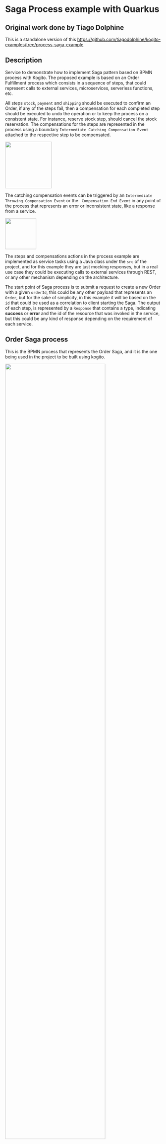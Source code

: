 # Saga Process example with Quarkus

## Original work done by Tiago Dolphine

This is a standalone version of this https://github.com/tiagodolphine/kogito-examples/tree/process-saga-example

## Description

Service to demonstrate how to implement Saga pattern based on BPMN process with Kogito. The proposed example is based
 on an Order Fulfillment process which consists in a sequence of steps, that could represent calls to external
  services, microservices, serverless functions, etc.
  
 All steps `stock`, `payment` and `shipping` should be executed to confirm an Order, if any of the
  steps fail, then a compensation for each completed step should be executed to undo the operation or to keep the
   process on a consistent state. For instance, reserve stock step, should cancel the stock reservation. The
    compensations for the steps are represented in the process using a boundary `Intermediate Catching Compensation
Event` attached to the respective step to be compensated.          

<img src="docs/images/boundary-compensation.png" height="150px"/>

The catching compensation events can be triggered by an `Intermediate Throwing Compensation Event` or the
 ` Compensation End Event` in any point of the process that represents an error or inconsistent state, like a response
  from a service.
 
 <img src="docs/images/throwing-compensation.png" height="100px"/>

The steps and compensations actions in the process example are implemented as service tasks using a Java class under
 the `src` of the project, and for this example they are just mocking responses, but in a real use case they
  could be executing calls to external services through REST, or any other mechanism depending on the architecture. 
 
 The start point of Saga process is to submit a request to create a new Order with a given `orderId`, this could be
  any other payload that represents an `Order`, but for the sake of simplicity, in this example it will be
   based on the `id` that could be used as a correlation to client starting the Saga.
  The output of each step, is represented by a `Response` that contains a type, indicating <b>success</b> or <b>error
  </b> and the id of the resource that was invoked in the service, but this could be any kind of response depending on
   the requirement of each service.

## Order Saga process

This is the BPMN process that represents the Order Saga, and it is the one being used in the project to be built using
 kogito.

<img src="docs/images/trip-saga.bpmn2.png" width="80%"/>

## Installing and Running

### Prerequisites

You will need:
  - Java 11+ installed
  - Environment variable JAVA_HOME set accordingly
  - Maven 3.6.2+ installed

When using native image compilation, you will also need:
  - [GraalVM 19.1.1](https://github.com/oracle/graal/releases/tag/vm-19.1.1) installed
  - Environment variable GRAALVM_HOME set accordingly
  - Note that GraalVM native image compilation typically requires other packages (glibc-devel, zlib-devel and gcc) to be installed too.  You also need 'native-image' installed in GraalVM (using 'gu install native-image'). Please refer to [GraalVM installation documentation](https://www.graalvm.org/docs/reference-manual/aot-compilation/#prerequisites) for more details.

### Compile and Run in Local Dev Mode

```
mvn clean compile quarkus:dev
```

### Package and Run in JVM mode

```
mvn clean package
java -jar target/quarkus-app/quarkus-run.jar 
```

### Package and Run using Local Native Image

!!! NOT TESTED !!!
Note that this requires GRAALVM_HOME to point to a valid GraalVM installation

```
mvn clean package -Pnative
```

To run the generated native executable, generated in `target/`, execute

```
./target/process-saga-quarkus-runner
```

Note: Native builds does not yet work on Windows, GraalVM and Quarkus should be rolling out support for Windows soon.

## OpenAPI (Swagger) documentation
[Specification at swagger.io](https://swagger.io/docs/specification/about/)

You can take a look at the [OpenAPI definition](http://localhost:8080/openapi?format=json) - automatically generated and included in this service - to determine all available operations exposed by this service. For easy readability you can visualize the OpenAPI definition file using a UI tool like for example available [Swagger UI](https://editor.swagger.io).

In addition, various clients to interact with this service can be easily generated using this OpenAPI definition.

When running in either Quarkus Development or Native mode, we also leverage the [Quarkus OpenAPI extension](https://quarkus.io/guides/openapi-swaggerui#use-swagger-ui-for-development) that exposes [Swagger UI](http://localhost:8080/swagger-ui/) that you can use to look at available REST endpoints and send test requests.

## Usage

Once the service is up and running, you can use the following examples to interact with the service. Note that rather than using the curl commands below, you can also use the [Swagger UI](http://localhost:8080/swagger-ui/) to send requests.

### Starting the Order Saga

#### POST /orders

Allows to start a new Order Saga with the given data:

Given data:

```json
{
    "orderId" : "03e6cf79-3301-434b-b5e1-d6899b5639aa"
    
}
```

Curl command (using the JSON object above):

```sh
curl -H "Content-Type: application/json" -X POST http://localhost:8080/orders -d '{"orderId" : "03e6cf79-3301-434b-b5e1-d6899b5639aa"}'
```
The response for the request is returned with attributes representing the response of each step, either
 success or failure. The `orderResponse` attribute indicates if the order can be confirmed in case of success or
  canceled in case of error.

Response example:

```json
    {
        "id": "902a2caa-4ed0-4675-96e8-1434e1ea5bde",
        "paymentResponse": {
            "type": "SUCCESS",
            "resourceId": "af87e7b8-e455-4170-96e0-8bf23081158a"
        },
        "tripResponse": {
            "type": "SUCCESS",
            "resourceId": "03e6cf79-3301-434b-b5e1-d6899b5639aa"
        },
        "failService": null,
        "hotelResponse": {
            "type": "SUCCESS",
            "resourceId": "54101773-9a20-4e53-963c-353891ed8517"
        },
        "orderId": "03e6cf79-3301-434b-b5e1-d6899b5639aa",
        "flightResponse": {
            "type": "SUCCESS",
            "resourceId": "523d33be-815c-44f7-b52b-2337b770872d"
        }
    }
```

In the console executing the application you can check the log it with the executed steps.

```text
2020-11-05 16:23:32,478 INFO  [org.kie.kog.HotelService] (executor-thread-198) Book Hotel for t 3e6cf79-3301-434b-b5e1-d6899b5639aa
2020-11-05 16:23:32,481 INFO  [org.kie.kog.FlightService] (executor-thread-198) Book Flight for t 3e6cf79-3301-434b-b5e1-d6899b5639aa
2020-11-05 16:23:32,481 INFO  [org.kie.kog.PaymentService] (executor-thread-198) Create Payment for t 3e6cf79-3301-434b-b5e1-d6899b5639aa
Trip Success
```

#### Simulating errors to activate the compensation flows

To make testing the process easier it was introduced an optional attribute `failService` that indicates which service
 should respond with an error. The attribute is basically the simple  name of the service type, "Stock", "Payment" or "Shipping".

Example:

```json
{
    "orderId" : "03e6cf79-3301-434b-b5e1-d6899b5639aa",
    "failService" : "Payment"    
}
```
Curl command (using the JSON object above):

```sh
curl -H "Content-Type: application/json" -X POST http://localhost:8080/orders -d '{"orderId" : "03e6cf79-3301-434b-b5e1-d6899b5639aa", "failService" : "Payment"}' 
```

Response example:

```json
{
  "id": "501b67be-5e55-408b-ae69-2d34f71625c4",
  "stockResponse": {
    "type": "SUCCESS",
    "resourceId": "8adb55fb-b22e-4128-82e0-189e65a54e3a"
  },
  "paymentResponse": {
    "type": "ERROR",
    "resourceId": "e3389be1-be0f-4a92-a8d3-6066ac82a4d5"
  },
  "orderId": "03e6cf79-3301-434b-b5e1-d6899b5639aa",
  "failService": "Payment",
  "orderResponse": {
    "type": "ERROR",
    "resourceId": "03e6cf79-3301-434b-b5e1-d6899b5639aa"
  },
  "shippingResponse": null
}

```

In the console executing the application you can check the log it with the executed steps.

```text
10:52:49:487 INFO  [org.kie.kogito.StockService_Subclass] Created Stock for 03e6cf79-3301-434b-b5e1-d6899b5639aa with Id: 8adb55fb-b22e-4128-82e0-189e65a54e3a
10:52:49:488 INFO  [org.kie.kogito.PaymentService_Subclass] Created Payment for 03e6cf79-3301-434b-b5e1-d6899b5639aa with Id: e3389be1-be0f-4a92-a8d3-6066ac82a4d5
10:52:49:489 WARN  [org.kie.kogito.PaymentService_Subclass] Cancel Payment for e3389be1-be0f-4a92-a8d3-6066ac82a4d5
10:52:49:489 WARN  [org.kie.kogito.StockService_Subclass] Cancel Stock for 8adb55fb-b22e-4128-82e0-189e65a54e3a
10:52:49:490 WARN  [org.kie.kogito.OrderService] Failed Order 03e6cf79-3301-434b-b5e1-d6899b5639aa

```


## Deploying with Kogito Operator

In the [`operator`](operator) directory you'll find the custom resources needed to deploy this example on OpenShift with the [Kogito Operator](https://docs.jboss.org/kogito/release/latest/html_single/#chap_kogito-deploying-on-openshift).
